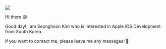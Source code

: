 
<img src="https://user-images.githubusercontent.com/91402556/134794303-4baef521-fbf8-4c99-9c3c-2fbb2e58fab0.png"/>

Hi there 😄

Good day! I am Seonghoon Kim who is interested in Apple iOS Development from South Korea. 

if you want to contact me, please leave me any messages! 📩
